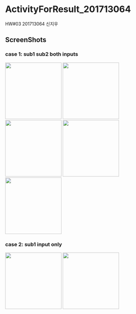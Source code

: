# ActivityForResult_201713064
HW#03 201713064 신지우

ScreenShots
-----------------------------------
### case 1: sub1 sub2 both inputs
<p align="left">
<img width="180" src="https://user-images.githubusercontent.com/66767208/99188547-d282c180-279f-11eb-9e05-faa874bb2535.png">
<img width="180" src="https://user-images.githubusercontent.com/66767208/99188548-d3b3ee80-279f-11eb-814d-e6b2553e301c.png">
<img width="180" src="https://user-images.githubusercontent.com/66767208/99188549-d3b3ee80-279f-11eb-85a7-305fbe5fcfbf.png">
<img width="180" src="https://user-images.githubusercontent.com/66767208/99188551-d44c8500-279f-11eb-89e3-acaaaf0c3019.png">
<img width="180" src="https://user-images.githubusercontent.com/66767208/99188552-d44c8500-279f-11eb-8973-8ef2ee0bdc9e.png"></p>

### case 2: sub1 input only
<p align="left">
<img width="180" src="https://user-images.githubusercontent.com/66767208/99188553-d4e51b80-279f-11eb-8478-83db69245499.png">
<img width="180" src="https://user-images.githubusercontent.com/66767208/99188554-d4e51b80-279f-11eb-8648-1943198e4362.png">
</p>
